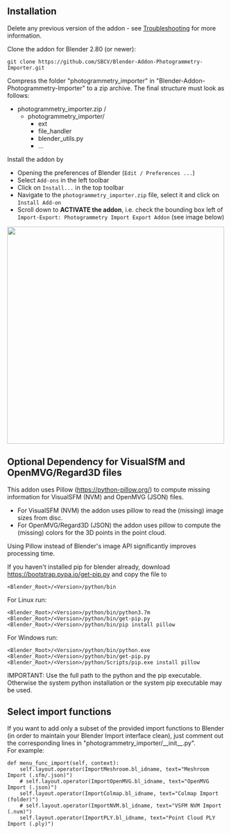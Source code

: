 ## Installation
Delete any previous version of the addon - see [Troubleshooting](troubleshooting.md) for more information.

Clone the addon for Blender 2.80 (or newer):
```
git clone https://github.com/SBCV/Blender-Addon-Photogrammetry-Importer.git
```

Compress the folder "photogrammetry_importer" in "Blender-Addon-Photogrammetry-Importer" to a zip archive. 
The final structure must look as follows:
- photogrammetry_importer.zip /  
	- photogrammetry_importer/
		- ext  
		- file_handler  
		- blender_utils.py
		- ...  

Install the addon by 
- Opening the preferences of Blender (`Edit / Preferences ...`)  
- Select `Add-ons` in the left toolbar
- Click on `Install...` in the top toolbar
- Navigate to the `photogrammetry_importer.zip` file, select it and click on `Install Add-on` 
- Scroll down to **ACTIVATE the addon**, i.e. check the bounding box left of `Import-Export: Photogrammetry Import Export Addon` (see image below)
<img src="https://github.com/SBCV/Blender-Import-NVM-Addon/blob/master/doc/images/activated.jpg" width="500">


## Optional Dependency for VisualSfM and OpenMVG/Regard3D files
This addon uses Pillow (https://python-pillow.org/) to compute missing information for VisualSFM (NVM) and OpenMVG (JSON) files.
- For VisualSFM (NVM) the addon uses pillow to read the (missing) image sizes from disc.
- For OpenMVG/Regard3D (JSON) the addon uses pillow to compute the (missing) colors for the 3D points in the point cloud.

Using Pillow instead of Blender's image API significantly improves processing time. 

If you haven't installed pip for blender already, download https://bootstrap.pypa.io/get-pip.py and copy the file to 
```
<Blender_Root>/<Version>/python/bin
```

For Linux run:
```
<Blender_Root>/<Version>/python/bin/python3.7m <Blender_Root>/<Version>/python/bin/get-pip.py
<Blender_Root>/<Version>/python/bin/pip install pillow
```
For Windows run:
```
<Blender_Root>/<Version>/python/bin/python.exe <Blender_Root>/<Version>/python/bin/get-pip.py
<Blender_Root>/<Version>/python/Scripts/pip.exe install pillow
```

IMPORTANT: Use the full path to the python and the pip executable. Otherwise the system python installation or the system pip executable may be used.

## Select import functions 
If you want to add only a subset of the provided import functions to Blender (in order to maintain your Blender Import interface clean), just comment out the corresponding lines in "photogrammetry_importer/\_\_init\_\_.py".  
For example:
```
def menu_func_import(self, context):
    self.layout.operator(ImportMeshroom.bl_idname, text="Meshroom Import (.sfm/.json)")
    # self.layout.operator(ImportOpenMVG.bl_idname, text="OpenMVG Import (.json)")
    self.layout.operator(ImportColmap.bl_idname, text="Colmap Import (folder)")
    # self.layout.operator(ImportNVM.bl_idname, text="VSFM NVM Import (.nvm)")
    self.layout.operator(ImportPLY.bl_idname, text="Point Cloud PLY Import (.ply)")
```
